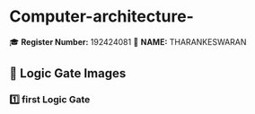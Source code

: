 # Computer-architecture-
🎓 **Register Number:** 192424081
🤗 **NAME:** THARANKESWARAN 

## 🔢 Logic Gate Images  

### 1️⃣ first Logic Gate  

